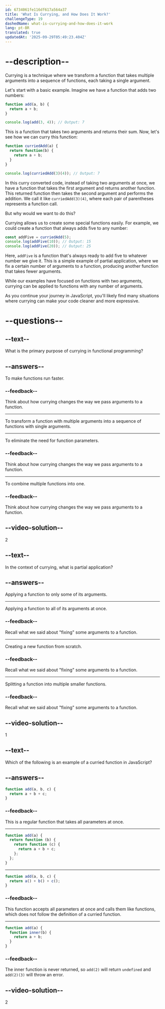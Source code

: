 ```yaml
---
id: 6734061fe116df617a564a37
title: 'What Is Currying, and How Does It Work?'
challengeType: 19
dashedName: what-is-currying-and-how-does-it-work
lang: pt-BR
translated: true
updatedAt: '2025-09-29T05:49:23.404Z'
---
```


# --description--

Currying is a technique where we transform a function that takes multiple arguments into a sequence of functions, each taking a single argument.

Let's start with a basic example. Imagine we have a function that adds two numbers:

```js
function add(a, b) {
  return a + b;
}

console.log(add(3, 4)); // Output: 7
```

This is a function that takes two arguments and returns their sum. Now, let's see how we can curry this function:

```js
function curriedAdd(a) {
  return function(b) {
    return a + b;
  }
}

console.log(curriedAdd(3)(4)); // Output: 7
```

In this curry converted code, instead of taking two arguments at once, we have a function that takes the first argument and returns another function. This returned function then takes the second argument and performs the addition. We call it like `curriedAdd(3)(4)`, where each pair of parentheses represents a function call.

But why would we want to do this? 

Currying allows us to create some special functions easily. For example, we could create a function that always adds five to any number:

```js
const addFive = curriedAdd(5);
console.log(addFive(10)); // Output: 15
console.log(addFive(20)); // Output: 25
```

Here, `addFive` is a function that's always ready to add five to whatever number we give it. This is a simple example of partial application, where we fix a certain number of arguments to a function, producing another function that takes fewer arguments.

While our examples have focused on functions with two arguments, currying can be applied to functions with any number of arguments.

As you continue your journey in JavaScript, you'll likely find many situations where currying can make your code cleaner and more expressive.

# --questions--

## --text--

What is the primary purpose of currying in functional programming?

## --answers--

To make functions run faster.

### --feedback--

Think about how currying changes the way we pass arguments to a function.

---

To transform a function with multiple arguments into a sequence of functions with single arguments.

---

To eliminate the need for function parameters.

### --feedback--

Think about how currying changes the way we pass arguments to a function.

---

To combine multiple functions into one.

### --feedback--

Think about how currying changes the way we pass arguments to a function.

## --video-solution--

2

## --text--

In the context of currying, what is partial application?

## --answers--

Applying a function to only some of its arguments.

---

Applying a function to all of its arguments at once.

### --feedback--

Recall what we said about "fixing" some arguments to a function.

---

Creating a new function from scratch.

### --feedback--

Recall what we said about "fixing" some arguments to a function.

---

Splitting a function into multiple smaller functions.

### --feedback--

Recall what we said about "fixing" some arguments to a function.

## --video-solution--

1

## --text--

Which of the following is an example of a curried function in JavaScript?

## --answers--

```js
function add(a, b, c) {
  return a + b + c;
}
```

### --feedback--

This is a regular function that takes all parameters at once.

---

```js
function add(a) {
  return function (b) {
    return function (c) {
      return a + b + c;
    };
  };
}
```

---

```js
function add(a, b, c) {
  return a() + b() + c();
}
```

### --feedback--

This function accepts all parameters at once and calls them like functions, which does not follow the definition of a curried function.

---

```js
function add(a) {
  function inner(b) {
    return a + b;
  }
}
```

### --feedback--

The inner function is never returned, so `add(2)` will return `undefined` and `add(2)(3)` will throw an error.

## --video-solution--

2
